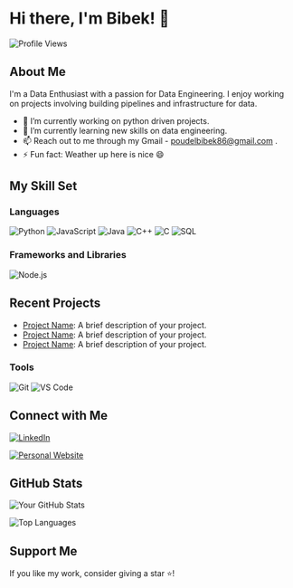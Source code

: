 # Hi there, I'm Bibek! 👋

![Profile Views](https://komarev.com/ghpvc/?username=BibekPoudel99&color=blue)

## About Me

I'm a Data Enthusiast with a passion for Data Engineering. I enjoy working on projects involving building pipelines and infrastructure for data.

- 🔭 I’m currently working on python driven projects.
- 🌱 I’m currently learning new skills on data engineering.
- 📫 Reach out to me through my Gmail - poudelbibek86@gmail.com .
- ⚡ Fun fact: Weather up here is nice 😄

## My Skill Set

### Languages

![Python](https://img.shields.io/badge/-Python-3776AB?style=flat&logo=python&logoColor=white)
![JavaScript](https://img.shields.io/badge/-JavaScript-F7DF1E?style=flat&logo=javascript&logoColor=black)
![Java](https://img.shields.io/badge/-Java-007396?style=flat&logo=java&logoColor=white)
![C++](https://img.shields.io/badge/-C++-00599C?style=flat&logo=c%2b%2b&logoColor=white)
![C](https://img.shields.io/badge/-C-A8B9CC?style=flat&logo=c&logoColor=white)
![SQL](https://img.shields.io/badge/-SQL-4479A1?style=flat&logo=postgresql&logoColor=white)

### Frameworks and Libraries

![Node.js](https://img.shields.io/badge/-Node.js-339933?style=flat&logo=node.js&logoColor=white)

## Recent Projects

- [Project Name](https://github.com/yourusername/project-repo): A brief description of your project.
- [Project Name](https://github.com/yourusername/project-repo): A brief description of your project.
- [Project Name](https://github.com/yourusername/project-repo): A brief description of your project.

### Tools

![Git](https://img.shields.io/badge/-Git-F05032?style=flat&logo=git&logoColor=white)
![VS Code](https://img.shields.io/badge/-VS%20Code-007ACC?style=flat&logo=visual-studio-code&logoColor=white)

## Connect with Me

[![LinkedIn](https://img.shields.io/badge/-LinkedIn-0A66C2?style=flat&logo=linkedin&logoColor=white)](https://www.linkedin.com/in/bibek-poudel-b86a1a306/)

[![Personal Website](https://img.shields.io/badge/-Website-000000?style=flat&logo=About.me&logoColor=white)](https://yourwebsite.com)

## GitHub Stats

![Your GitHub Stats](https://github-readme-stats.vercel.app/api?username=BibekPoudel99&show_icons=true&theme=radical)

![Top Languages](https://github-readme-stats.vercel.app/api/top-langs/?username=BibekPoudel99&layout=compact&theme=radical)

## Support Me

If you like my work, consider giving a star ⭐!


